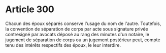 # Article 300

Chacun des époux séparés conserve l'usage du nom de l'autre. Toutefois, la convention de séparation de corps par acte sous signature privée contresigné par avocats déposé au rang des minutes d'un notaire, le jugement de séparation de corps ou un jugement postérieur peut, compte tenu des intérêts respectifs des époux, le leur interdire.
